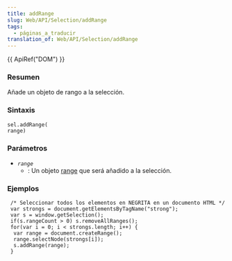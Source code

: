 ```yaml
---
title: addRange
slug: Web/API/Selection/addRange
tags:
  - páginas_a_traducir
translation_of: Web/API/Selection/addRange
---
```

{{ ApiRef("DOM") }}

### Resumen

Añade un objeto de rango a la selección.

### Sintaxis

```
sel.addRange(
range)
```

### Parámetros

- _`range`_
  - : Un objeto [range](es/DOM/range) que será añadido a la selección.

### Ejemplos

```
 /* Seleccionar todos los elementos en NEGRITA en un documento HTML */
 var strongs = document.getElementsByTagName("strong");
 var s = window.getSelection();
 if(s.rangeCount > 0) s.removeAllRanges();
 for(var i = 0; i < strongs.length; i++) {
  var range = document.createRange();
  range.selectNode(strongs[i]);
  s.addRange(range);
 }
```
